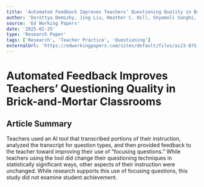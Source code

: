 ```yaml
---
title: 'Automated Feedback Improves Teachers’ Questioning Quality in Brick-and-Mortar Classrooms'
author: 'Dorottya Demszky, Jing Liu, Heather C. Hill, Shyamoli Sanghi, Ariel Chung'
source: 'Ed Working Papers'
date: '2025-02-25'
type: 'Research Paper'
tags: ['Research', 'Teacher Practice', 'Questioning']
externalUrl: 'https://edworkingpapers.com/sites/default/files/ai23-875_v2.pdfd'
---
```


# Automated Feedback Improves Teachers’ Questioning Quality in Brick-and-Mortar Classrooms

## Article Summary

Teachers used an AI tool that transcribed portions of their instruction, analyzed the transcript for question types, and then provided feedback to the teacher toward improving their use of “focusing questions.” While teachers using the tool did change their questioning techniques in statistically significant ways, other aspects of their instruction were unchanged. While research supports this use of focusing questions, this study did not examine student achievement.
